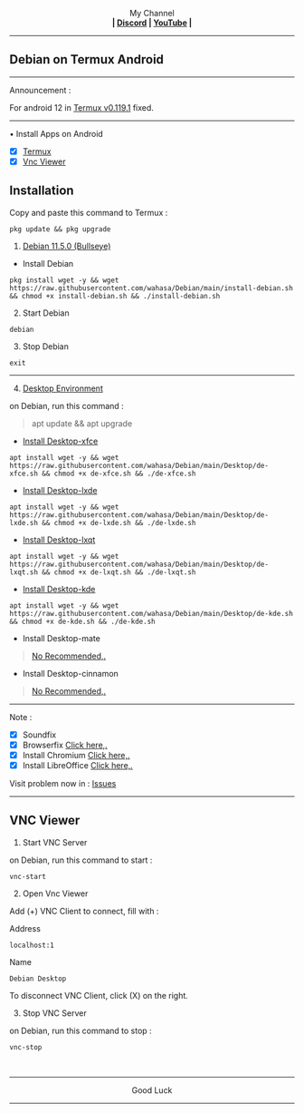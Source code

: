 
<p align="center">My Channel</br><b>
| <a href="https://discord.gg/GCehyym">Discord</a> | <a href="https://youtube.com/channel/UC3sLb7eZCu72iv3G1yUhUHQ">YouTube</a> |</b></p>

---
## Debian on Termux Android

---
Announcement :

For android 12 in [Termux v0.119.1](https://apkcombo.com/termux/com.termux/) fixed.

---
• Install Apps on Android
- [x] [Termux](https://github.com/termux/termux-app/releases)
- [x] [Vnc Viewer](https://play.google.com/store/apps/details?id=com.realvnc.viewer.android)

## Installation

Copy and paste this command to Termux :

```
pkg update && pkg upgrade
```

1. [Debian 11.5.0 (Bullseye)](https://youtu.be/OuglfkuLD4A)
* Install Debian

```
pkg install wget -y && wget https://raw.githubusercontent.com/wahasa/Debian/main/install-debian.sh && chmod +x install-debian.sh && ./install-debian.sh
```

2. Start Debian

```
debian
```

3. Stop Debian

```
exit
```

---

4. [Desktop Environment](https://github.com/wahasa/Debian/issues/8)

on Debian, run this command :

> apt update && apt upgrade

* [Install Desktop-xfce](https://youtu.be/Es9ncg6vBSk)

```
apt install wget -y && wget https://raw.githubusercontent.com/wahasa/Debian/main/Desktop/de-xfce.sh && chmod +x de-xfce.sh && ./de-xfce.sh
```

* [Install Desktop-lxde](https://youtu.be/_Q0FZd6ZUyo)
```
apt install wget -y && wget https://raw.githubusercontent.com/wahasa/Debian/main/Desktop/de-lxde.sh && chmod +x de-lxde.sh && ./de-lxde.sh
```

* [Install Desktop-lxqt](https://youtu.be/qywRCj1cOKw)
```
apt install wget -y && wget https://raw.githubusercontent.com/wahasa/Debian/main/Desktop/de-lxqt.sh && chmod +x de-lxqt.sh && ./de-lxqt.sh
```

* [Install Desktop-kde](https://youtu.be/XFO2GIPvmiY)
```
apt install wget -y && wget https://raw.githubusercontent.com/wahasa/Debian/main/Desktop/de-kde.sh && chmod +x de-kde.sh && ./de-kde.sh
```

* Install Desktop-mate
> [No Recommended,.](https://github.com/wahasa/Debian/issues/8#issuecomment-1329871851)
* Install Desktop-cinnamon
> [No Recommended,.](https://github.com/wahasa/Debian/issues/8#issuecomment-1329872563)

---
Note :
- [x] Soundfix
- [x] Browserfix [Click here,.](https://github.com/wahasa/Debian/issues/5#issuecomment-1175778341)
- [x] Install Chromium [Click here,.](https://github.com/wahasa/Debian/issues/9#issuecomment-1321005359)
- [x] Install LibreOffice [Click here,.](https://github.com/wahasa/Debian/issues/9#issuecomment-1321005437)

Visit problem now in : [Issues](https://github.com/wahasa/Debian/issues)

---
## VNC Viewer

1. Start VNC Server

on Debian, run this command to start :

```
vnc-start
```

2. Open Vnc Viewer

Add (+) VNC Client to connect, fill with :

Address
```
localhost:1
```

Name
```
Debian Desktop
```

To disconnect VNC Client, click (X) on the right.

3. Stop VNC Server

on Debian, run this command to stop :

```
vnc-stop
```
</br>

---
<p align="center">Good Luck</p>

---
